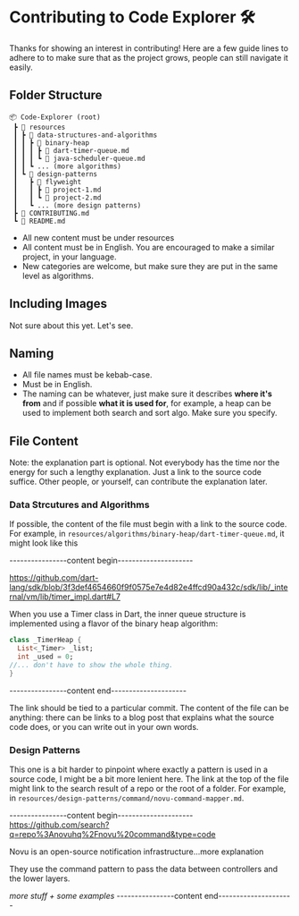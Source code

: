 # Contributing to Code Explorer 🛠️

Thanks for showing an interest in contributing! Here are a few guide lines to adhere to to make sure that as the project grows, people can still navigate it easily.

## Folder Structure

```
📦 Code-Explorer (root)
 ┣ 📂 resources
 ┃ ┣ 📂 data-structures-and-algorithms
 ┃ ┃ ┣ 📂 binary-heap
 ┃ ┃ ┃ ┣ 📜 dart-timer-queue.md
 ┃ ┃ ┃ ┗ 📜 java-scheduler-queue.md
 ┃ ┃ ┗ ... (more algorithms)
 ┃ ┗ 📂 design-patterns
 ┃   ┣ 📂 flyweight
 ┃   ┃ ┣ 📜 project-1.md
 ┃   ┃ ┗ 📜 project-2.md
 ┃   ┗ ... (more design patterns)
 ┣ 📜 CONTRIBUTING.md
 ┗ 📜 README.md
```

- All new content must be under resources
- All content must be in English. You are encouraged to make a similar project, in your language.
- New categories are welcome, but make sure they are put in the same level as algorithms.

## Including Images

Not sure about this yet. Let's see.

## Naming

- All file names must be kebab-case.
- Must be in English.
- The naming can be whatever, just make sure it describes **where it's from** and if possible **what it is used for**, for example, a heap can be used to implement both search and sort algo. Make sure you specify.

## File Content

Note: the explanation part is optional. Not everybody has the time nor the energy for such a lengthy explanation. Just a link to the source code suffice. Other people, or yourself, can contribute the explanation later.

### Data Strcutures and Algorithms

If possible, the content of the file must begin with a link to the source code. For example, in `resources/algorithms/binary-heap/dart-timer-queue.md`, it might look like this

----------------content begin---------------------

https://github.com/dart-lang/sdk/blob/3f3def4654660f9f0575e7e4d82e4ffcd90a432c/sdk/lib/_internal/vm/lib/timer_impl.dart#L7

When you use a Timer class in Dart, the inner queue structure is implemented using a flavor of the binary heap algorithm:

```dart
class _TimerHeap {
  List<_Timer> _list;
  int _used = 0;
//... don't have to show the whole thing.
}
```

----------------content end---------------------

The link should be tied to a particular commit. The content of the file can be anything: there can be links to a blog post that explains what the source code does, or you can write out in your own words.

### Design Patterns

This one is a bit harder to pinpoint where exactly a pattern is used in a source code, I might be a bit more lenient here. The link at the top of the file might link to the search result of a repo or the root of a folder.
For example, in `resources/design-patterns/command/novu-command-mapper.md`.

----------------content begin---------------------
https://github.com/search?q=repo%3Anovuhq%2Fnovu%20command&type=code

Novu is an open-source notification infrastructure...more explanation

They use the command pattern to pass the data between controllers and the lower layers.

_more stuff + some examples_
----------------content end---------------------
